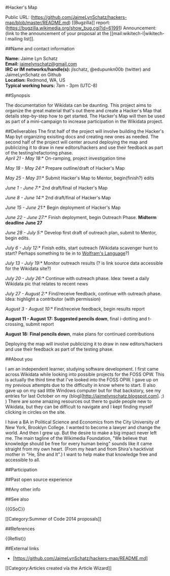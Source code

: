 #Hacker's Map

Public URL: (https://github.com/JaimeLynSchatz/hackers-map/blob/master/README.md)
[[Bugzilla]] report: (https://bugzilla.wikimedia.org/show_bug.cgi?id=61991)
Announcement: (link to the announcement of your proposal at the [[mail:wikitech-l|wikitech-l mailing list]].

##Name and contact information

**Name:** Jaime Lyn Schatz<br />
**Email:** jaimelynschatz@gmail.com<br />
**IRC or IM networks/handle(s):** jlschatz, @edupunkn00b (twitter) and JaimeLynSchatz on Github<br />
**Location:** Redmond, WA, US<br />
**Typical working hours:** 7am - 3pm (UTC-8)<br/>

##Synopsis

The documentation for Wikidata can be daunting. This project aims to organize the great material that's out there and create a Hacker's Map that details step-by-step how to get started. The Hacker's Map will then be used as part of a mini-campaign to increase participation in the Wikidata project.
<!--
Short summary describing your project: what it means to accomplish, and how it will benefit MediaWiki or Wikimedia projects such as Wikipedia.
-->
##Deliverables
The first half of the project will involve building the Hacker's Map byt organizing exisiting docs and creating new ones as needed. The second half of the project will center around deploying the map and publicizing it to draw in new editors/hackers and use their feedback as part of the testing/refactoring phase.
<br />*April 21 - May 18:**     On-ramping, project investigation time

*May 18 - May 24:**       Prepare outline/draft of Hacker's Map

*May 25 - May 31:**       Submit Hacker's Map to Mentor, begin(finish?) edits

*June 1 - June 7:**       2nd draft/final of Hacker's Map

*June 8 - June 14:**      2nd draft/final of Hacker's Map

*June 15 - June 21:**     Begin deployment of Hacker's Map

*June 22 - June 27:**     Finish deployment, begin Outreach Phase. **Midterm deadline June 27**

*June 28 - July 5:**      Develop first draft of outreach plan, submit to Mentor, begin edits.

*July 6 - July 12:**      Finish edits, start outreach (Wikidata scavenger hunt to start? Perhaps something to tie in to [Wolfram's Language](www.wolfram.com/language)?)

*July 13 - July 19:**     Monitor outreach results (? is link source data accessible for the Wikidata site?)

*July 20 - July 26:**     Continue with outreach phase. Idea: tweet a daily Wikidata pic that relates to recent news

*July 27 - August 2:**    Find/receive feedback, continue with outreach phase. Idea: highlight a contributor (with permission)

*August 3 - August 10:**  Find/receive feedback, begin results report

**August 11 - August 17:** **Suggested pencils down**, final i-dotting and t-crossing, submit report

**August 18:**           **Final pencils down**, make plans for continued contributions
<!--
Include a brief, clear work breakdown structure with milestones and deadlines. Make sure to label deliverables as optional or required. It’s OK to include thinking time (“investigation”) in your work schedule. Deliverables should include investigation, coding, deploying, testing and documentation.
-->
Deploying the map will involve publicizing it to draw in new editors/hackers and use their feedback as part of the testing phase.

##About you

<!--
We don't just care about your project -- you are a person, and that matters to us! What drives you? What makes you want to make this the '''most awesomest''' wiki enhancement ever?

You don't need to write out your life story (we can read your blog if we want that), but we want to know a little about what makes you tick. Are you a Wikipedia addict wanting to make your own experience better? Did a wiki with usability problems run over your dog, and you're seeking revenge? :-) What does making this project happen mean to you?
-->
I am an independent learner, studying software development. I first came across Wikidata while looking into possible projects for the FOSS OPW. This is actually the third time that I've looked into the FOSS OPW. I gave up on my previous attempts due to the difficulty in know where to start. (I also gave up on my sad little Windows computer but for that backstory, see my entries for last October on my (blog)[http://jaimelynschatz.blogspot.com]. ;) ) There are some amazing resources out there to guide people new to Wikidata, but they can be difficult to navigate and I kept finding myself clicking in circles on the site.

I have a BA in Political Science and Economics from the City University of New York, Brooklyn College. I wanted to become a lawyer and change the world. And then I grew up. But the desire to make a big impact never left me. The main tagline of the Wikimedia Foundation, "We believe that knowledge should be free for every human being" sounds like it came straight from my own heart. (From my heart and from Shira's hacktivist mother in "He, She and It".) I want to help make that knowledge free and accessible to all.

##Participation
<!--
We don't just want to know what you plan to accomplish; we want to know ''how''.  Briefly describe your work style:  how you plan to communicate progress, where you plan to publish your source code while you're working, how and where you plan to ask for help.  (We will tend to favor applicants that demonstrate a clear vision for what it means to be an active participant in our development community.)
-->
##Past open source experience
<!--
Do you have any past experience working in open source projects (MediaWiki or otherwise)?  If so, tell us about it!  If you have already written a feature or bugfix in a Wikimedia technology such as MediaWiki, '''link to it here'''; we will give strong preference to candidates who have done so.
-->
##Any other info
<!--
Please add any other relevant information -- UI mockups, references to related projects, a link to your proof of concept code, whatever. There are no specific requirements, but we love to see people who love what they're doing. Show us you're excited about this project and have an interest in the background and are considering how best to make your idea work.
-->
##See also

{{GSoC}}

[[Category:Summer of Code 2014 proposals]]

##References
<!--- See http://en.wikipedia.org/wiki/Wikipedia:Footnotes on how to create references using <ref></ref> tags which will then appear here automatically -->
{{Reflist}}

##External links
* [https://github.com/JaimeLynSchatz/hackers-map/README.md]


<!--- Categories --->
[[Category:Articles created via the Article Wizard]]
